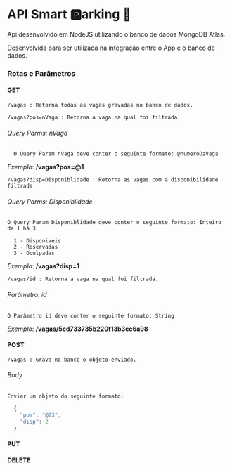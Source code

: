 # API Smart :parking:arking :car:
Api desenvolvido em NodeJS utilizando o banco de dados MongoDB Atlas.

Desenvolvida para ser utilizada na integração entre o App e o banco de dados.

### Rotas e Parâmetros

####  GET

    /vagas : Retorna todas as vagas gravadas no banco de dados.

    /vagas?pos=nVaga : Retorna a vaga na qual foi filtrada.

  ######  Query Parms: nVaga
  
      O Query Param nVaga deve conter o seguinte formato: @numeroDaVaga
    
  *Exemplo*: **/vagas?pos=@1**

    /vagas?disp=Disponiblidade : Retorna as vagas com a disponibilidade filtrada.

  ######  Query Parms: Disponiblidade
  
    O Query Param Disponiblidade deve conter o seguinte formato: Inteiro de 1 há 3
    
      1 - Disponiveis
      2 - Reservadas
      3 - Oculpadas

  *Exemplo*: **/vagas?disp=1**

    /vagas/id : Retorna a vaga na qual foi filtrada.

  ###### Parâmetro: id
  
    O Parâmetro id deve conter o seguinte formato: String
    
  *Exemplo*: **/vagas/5cd733735b220f13b3cc6a98**

  ####  POST

    /vagas : Grava no banco o objeto enviado.

  ######  Body
  
    Enviar um objeto do seguinte formato:
```javascript
  {
    "pos": "@23",
    "disp": 2
  }
```

  ####  PUT

  ####  DELETE



